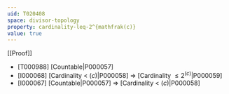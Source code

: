 ```yaml
---
uid: T020408
space: divisor-topology
property: cardinality-leq-2^{mathfrak(c)}
value: true
---
```

[[Proof]]

* [T000988] [Countable|P000057]
* [I000068] [Cardinality < $\mathfrak(c)$|P000058] => [Cardinality $\leq 2^{\mathfrak(c)}$|P000059]
* [I000067] [Countable|P000057] => [Cardinality < $\mathfrak(c)$|P000058]


